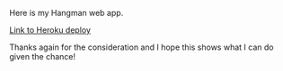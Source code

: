 Here is my Hangman web app. 

[Link to Heroku deploy](https://serene-hamlet-6229.herokuapp.com/)

Thanks again for the consideration and I hope this shows what I 
can do given the chance!